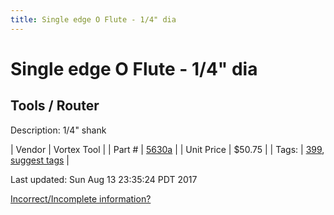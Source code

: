 ```yaml
---
title: Single edge O Flute - 1/4" dia
---
```


# Single edge O Flute - 1/4" dia
## Tools / Router
Description: 	1/4" shank 

| Vendor | Vortex Tool | 
| Part # | [5630a](https://www.vortextool.com/index.cfm?fuseaction=category.display&category_id=131&CFID=30090535&CFTOKEN=1062b9515972b6ae-8116CC0E-A1E6-2AF7-8ED6A26BDAE9CC94) | 
| Unit Price | $50.75 | 
| Tags: | [399](https://jgermita.github.io/frc-parts/search/?q=399), [suggest tags](https://docs.google.com/forms/d/e/1FAIpQLSeWyY8v3RgOty-MyWmh9U0iivNYN_molChYyS-0U-o-kOAv_g/viewform) | 

Last updated: Sun Aug 13 23:35:24 PDT 2017

 [Incorrect/Incomplete information?](https://docs.google.com/forms/d/e/1FAIpQLSeWyY8v3RgOty-MyWmh9U0iivNYN_molChYyS-0U-o-kOAv_g/viewform)